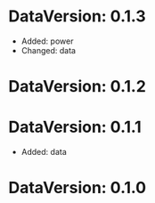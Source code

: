 DataVersion: 0.1.3
=======================
* Added: power
* Changed: data


DataVersion: 0.1.2
=======================


DataVersion: 0.1.1
=======================
* Added: data

DataVersion: 0.1.0
=======================


